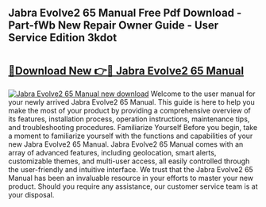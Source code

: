 ## Jabra Evolve2 65 Manual Free Pdf Download - Part-fWb New Repair Owner Guide - User Service Edition 3kdot

# <h2><a href="http://bc24931.oget.top/?id=Jabra+Evolve2+65+Manual">🔗Download New 👉🔴 Jabra Evolve2 65 Manual</a></h2>

[![Jabra Evolve2 65 Manual new download](https://i.imgur.com/5g1atiW.png)](http://bc24931.oget.top/?id=Jabra+Evolve2+65+Manual)
Welcome to the user manual for your newly arrived Jabra Evolve2 65 Manual. This guide is here to help you make the most of your product by providing a comprehensive overview of its features, installation process, operation instructions, maintenance tips, and troubleshooting procedures. Familiarize Yourself Before you begin, take a moment to familiarize yourself with the functions and capabilities of your new Jabra Evolve2 65 Manual. Jabra Evolve2 65 Manual comes with an array of advanced features, including geolocation, smart alerts, customizable themes, and multi-user access, all easily controlled through the user-friendly and intuitive interface. We trust that the Jabra Evolve2 65 Manual has been an invaluable resource in your efforts to master your new product. Should you require any assistance, our customer service team is at your disposal.
